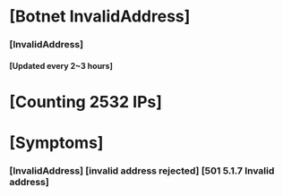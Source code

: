 # [Botnet InvalidAddress]
### [InvalidAddress]
#### [Updated every 2~3 hours]

# [Counting 2532 IPs]

# [Symptoms] 
###   [InvalidAddress] [invalid address rejected] [501 5.1.7 Invalid address]

